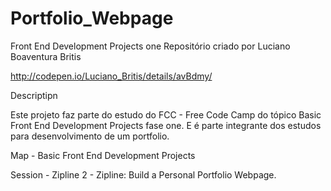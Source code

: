 # Portfolio_Webpage
Front End Development Projects one
Repositório criado por Luciano Boaventura Britis

  http://codepen.io/Luciano_Britis/details/avBdmy/
  
  Descriptipn

Este projeto faz parte do estudo do FCC - Free Code Camp do tópico Basic Front End Development Projects fase one. E é parte integrante dos estudos para desenvolvimento de um portfolio.

 Map - Basic Front End Development Projects 
 
 Session - Zipline 2 - Zipline: Build a Personal Portfolio Webpage.
 
 

